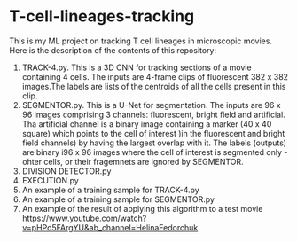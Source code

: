 # T-cell-lineages-tracking
This is my ML project on tracking T cell lineages in microscopic movies. Here is the description of the contents of this repository:
1. TRACK-4.py. This is a 3D CNN for tracking sections of a movie containing 4 cells. The inputs are 4-frame clips of fluorescent 382 x 382 images.The labels are lists of the centroids of all the cells present in this clip.
2. SEGMENTOR.py. This is a U-Net for segmentation. The inputs are 96 x 96 images comprising 3 channels: fluorescent, bright field and artificial. Tha artificial channel is a binary image containing a marker (40 x 40 square) which points to the cell of interest )in the fluorescent and bright field channels) by having the largest overlap with it. The labels (outputs) are binary i96 x 96 images where the cell of interest is segmented only - ohter cells, or their fragemnets are ignored by SEGMENTOR.  
3. DIVISION DETECTOR.py
4. EXECUTION.py
5. An example of a training sample for TRACK-4.py
6. An example of a training sample for SEGMENTOR.py
7. An example of the result of applying this algorithm to a test movie
https://www.youtube.com/watch?v=pHPd5FArgYU&ab_channel=HelinaFedorchuk



